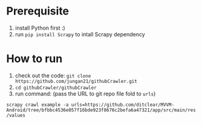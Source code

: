 # Prerequisite 
1. install Python first :)
2. run `pip install Scrapy` to intall Scrapy dependency



# How to run
1. check out the code: `git clone https://github.com/jungan21/githubCrawler.git`
2. `cd githubCrawler/githubCrawler`
3. run command: (pass the URL to git repo file fold to `urls`) 

`scrapy crawl example -a urls=https://github.com/ditclear/MVVM-Android/tree/bfbbc4536e057f16bde923f8676c2befa6a47321/app/src/main/res/values`


